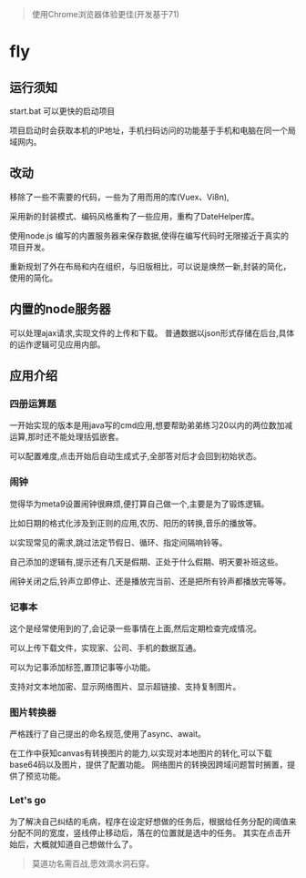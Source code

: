 
> 使用Chrome浏览器体验更佳(开发基于71)

# fly


## 运行须知

start.bat  可以更快的启动项目

项目启动时会获取本机的IP地址，手机扫码访问的功能基于手机和电脑在同一个局域网内。




## 改动


移除了一些不需要的代码，一些为了用而用的库(Vuex、Vi8n),

采用新的封装模式、编码风格重构了一些应用，重构了DateHelper库。

使用node.js 编写的内置服务器来保存数据,使得在编写代码时无限接近于真实的项目开发。

重新规划了外在布局和内在组织，与旧版相比，可以说是焕然一新,封装的简化，使用的简化。

## 内置的node服务器

可以处理ajax请求,实现文件的上传和下载。
普通数据以json形式存储在后台,具体的运作逻辑可见应用内部。

## 应用介绍

### 四册运算题
 
一开始实现的版本是用java写的cmd应用,想要帮助弟弟练习20以内的两位数加减运算,那时还不能处理括弧嵌套。

可以配置难度,点击开始后自动生成式子,全部答对后才会回到初始状态。

### 闹钟

觉得华为meta9设置闹钟很麻烦,便打算自己做一个,主要是为了锻炼逻辑。

比如日期的格式化涉及到正则的应用,农历、阳历的转换,音乐的播放等。

以实现常见的需求,跳过法定节假日、循环、指定间隔响铃等。

自己添加的逻辑有,提示还有几天是假期、正处于什么假期、明天要补班这些。

闹钟关闭之后,铃声立即停止、还是播放完当前、还是把所有铃声都播放完等等。

### 记事本

这个是经常使用到的了,会记录一些事情在上面,然后定期检查完成情况。

可以上传下载文件，实现家、公司、手机的数据互通。

可以为记事添加标签,置顶记事等小功能。

支持对文本地加密、显示网络图片、显示超链接、支持复制图片。

### 图片转换器

严格践行了自己提出的命名规范,使用了async、await。

在工作中获知canvas有转换图片的能力,以实现对本地图片的转化,可以下载base64码以及图片，提供了配置功能。
网络图片的转换因跨域问题暂时搁置，提供了预览功能。

### Let's go

为了解决自己纠结的毛病，程序在设定好想做的任务后，根据给任务分配的阈值来分配不同的宽度，竖线停止移动后，落在的位置就是选中的任务。
其实在点击开始后，大概就知道自己想做什么了。

>莫道功名需百战,愿效滴水洞石穿。
